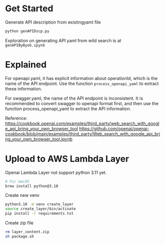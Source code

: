 # Get Started

Generate API description from existingyaml file
```bash
python genAPIDscp.py
```

Exploration on generating API yaml from wild search is at `genAPIByByob.ipynb`

# Explained

For openapi.yaml, it has explicit information about operationId, which is the name of the API endpoint. Use the function `process_openapi_yaml` to extract these information.

For swagger.yaml, the name of the API endpoint is inconsistent. It is recommended to convert swagger to openapi format first, and then use the function process_openapi_yaml to extract the API information.

Reference:
https://cookbook.openai.com/examples/third_party/web_search_with_google_api_bring_your_own_browser_tool
https://github.com/openai/openai-cookbook/blob/main/examples/third_party/Web_search_with_google_api_bring_your_own_browser_tool.ipynb


# Upload to AWS Lambda Layer

Openai Lambda Layer not support python 3.11 yet.
```bash
# For macOS
brew install python@3.10
```

Create new venv
```bash
python3.10 -m venv create_layer
source create_layer/bin/activate
pip install -r requirements.txt
```

<!-- ```bash
pip install \
--platform manylinux2014_aarch64 \
--target=package \
--implementation cp \
--python-version 3.11 \
--only-binary=:all: --upgrade \
-r requirements.txt
``` -->

Create zip file
```bash
rm layer_content.zip
sh package.sh
```
